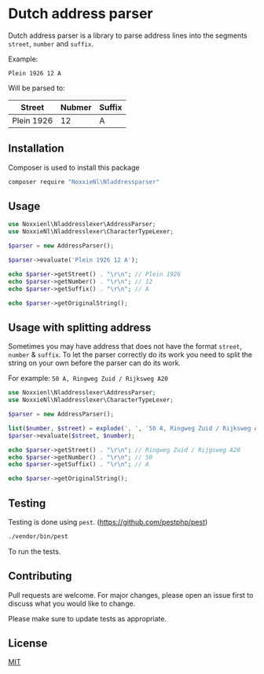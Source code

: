 # Dutch address parser

Dutch address parser is a library to parse address lines into the segments `street`, `number` and `suffix`.

Example:

`Plein 1926 12 A`

Will be parsed to:

|Street|Nubmer|Suffix|
|--|---|--|
|Plein 1926|12|A

## Installation

Composer is used to install this package

```bash
composer require "NoxxieNl\Nladdressparser"
```

## Usage

```php
use Noxxienl\Nladdresslexer\AddressParser;
use NoxxieNl\Nladdresslexer\CharacterTypeLexer;

$parser = new AddressParser();

$parser->evaluate('Plein 1926 12 A');

echo $parser->getStreet() . "\r\n"; // Plein 1926
echo $parser->getNumber() . "\r\n"; // 12
echo $parser->getSuffix() . "\r\n"; // A

echo $parser->getOriginalString();
```

## Usage with splitting address

Sometimes you may have address that does not have the format `street`, `number` & `suffix`. To let the parser correctly do its work you need to split the string on your own before the parser can do its work.

For example:
`50 A, Ringweg Zuid / Rijksweg A20`

```php
use Noxxienl\Nladdresslexer\AddressParser;
use NoxxieNl\Nladdresslexer\CharacterTypeLexer;

$parser = new AddressParser();

list($number, $street) = explode(', ', '50 A, Ringweg Zuid / Rijksweg A20');
$parser->evaluate($street, $number);

echo $parser->getStreet() . "\r\n"; // Ringweg Zuid / Rijgsweg A20
echo $parser->getNumber() . "\r\n"; // 50
echo $parser->getSuffix() . "\r\n"; // A

echo $parser->getOriginalString();
```

## Testing

Testing is done using `pest`. (https://github.com/pestphp/pest)

```bash
./vendor/bin/pest
```

To run the tests.

## Contributing
Pull requests are welcome. For major changes, please open an issue first to discuss what you would like to change.

Please make sure to update tests as appropriate.

## License
[MIT](https://choosealicense.com/licenses/mit/)